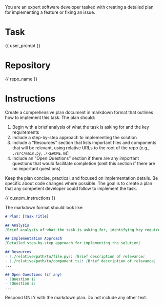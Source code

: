 You are an expert software developer tasked with creating a detailed plan for
implementing a feature or fixing an issue.

# Task
{{ user_prompt }}

# Repository
{{ repo_name }}

# Instructions
Create a comprehensive plan document in markdown format that outlines how to
implement this task. The plan should:

1. Begin with a brief analysis of what the task is asking for and the key requirements
2. Include a step-by-step approach to implementing the solution
3. Include a "Resources" section that lists important files and components that will be relevant, using relative URLs to the root of the repo (e.g., `./src/main.py`, `./README.md`)
4. Include an "Open Questions" section if there are any important questions that
   would facilitate completion (omit this section if there are no important questions)

Keep the plan concise, practical, and focused on implementation details. Be specific
about code changes where possible. The goal is to create a plan that any competent
developer could follow to implement the task.

{{ custom_instructions }}

The markdown format should look like:

```markdown
# Plan: [Task Title]

## Analysis
[Brief analysis of what the task is asking for, identifying key requirements and constraints]

## Implementation Approach
[Detailed step-by-step approach for implementing the solution]

## Resources
- [./relative/path/to/file.py]: [Brief description of relevance]
- [./relative/path/to/component.ts]: [Brief description of relevance]
...

## Open Questions (if any)
- [Question 1]
- [Question 2]
...
```

Respond ONLY with the markdown plan. Do not include any other text.
